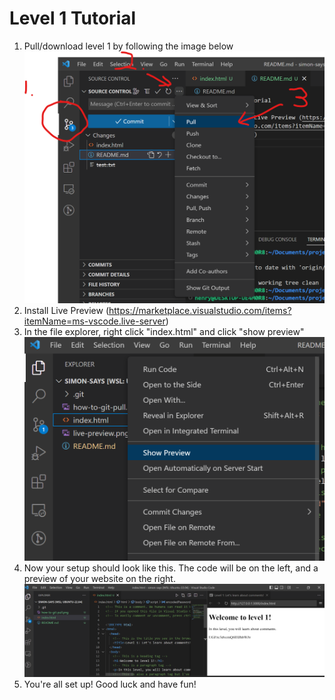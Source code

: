 # Level 1 Tutorial

1. Pull/download level 1 by following the image below ![](./images/how-to-git-pull.png)
2. Install Live Preview (https://marketplace.visualstudio.com/items?itemName=ms-vscode.live-server)
3. In the file explorer, right click "index.html" and click "show preview" ![](./images/open-live-preview.png)
3. Now your setup should look like this. The code will be on the left, and a preview of your website on the right. ![](./images/live-preview.png)
4. You're all set up! Good luck and have fun!
